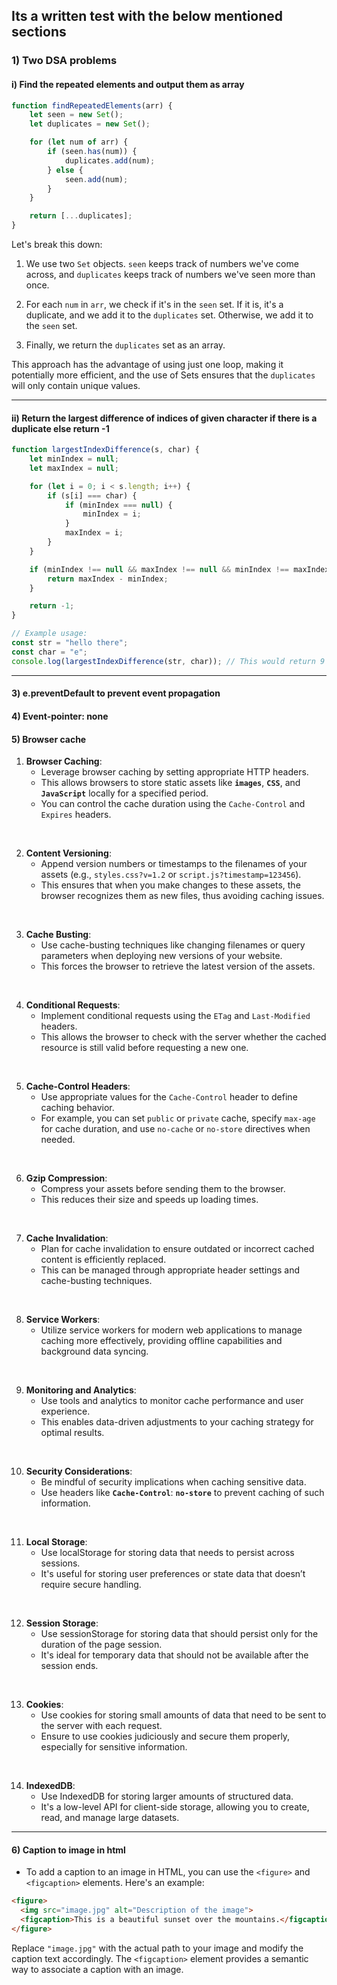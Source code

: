 ## Its a written test with the below mentioned sections

### 1) Two DSA problems

#### i) Find the repeated elements and output them as array


```javascript
function findRepeatedElements(arr) {
    let seen = new Set();
    let duplicates = new Set();

    for (let num of arr) {
        if (seen.has(num)) {
            duplicates.add(num);
        } else {
            seen.add(num);
        }
    }

    return [...duplicates];
}
```

Let's break this down:

1. We use two `Set` objects. `seen` keeps track of numbers we've come across, and `duplicates` keeps track of numbers we've seen more than once.

2. For each `num` in `arr`, we check if it's in the `seen` set. If it is, it's a duplicate, and we add it to the `duplicates` set. Otherwise, we add it to the `seen` set.

3. Finally, we return the `duplicates` set as an array.

This approach has the advantage of using just one loop, making it potentially more efficient, and the use of Sets ensures that the `duplicates` will only contain unique values.

----

#### ii) Return the largest difference of indices of given character if there is a duplicate else return -1

```javascript
function largestIndexDifference(s, char) {
    let minIndex = null;
    let maxIndex = null;

    for (let i = 0; i < s.length; i++) {
        if (s[i] === char) {
            if (minIndex === null) {
                minIndex = i;
            }
            maxIndex = i;
        }
    }

    if (minIndex !== null && maxIndex !== null && minIndex !== maxIndex) {
        return maxIndex - minIndex;
    }

    return -1;
}

// Example usage:
const str = "hello there";
const char = "e";
console.log(largestIndexDifference(str, char)); // This would return 9
```

---

#### 3) e.preventDefault to prevent event propagation

#### 4) Event-pointer: none


#### 5) Browser cache

1. **Browser Caching**: 
   - Leverage browser caching by setting appropriate HTTP headers. 
   - This allows browsers to store static assets like **`images`**, **`CSS`**, and **`JavaScript`** locally for a specified period. 
   - You can control the cache duration using the `Cache-Control` and `Expires` headers.
<br/>

2. **Content Versioning**: 
   - Append version numbers or timestamps to the filenames of your assets (e.g., `styles.css?v=1.2` or `script.js?timestamp=123456`). 
   - This ensures that when you make changes to these assets, the browser recognizes them as new files, thus avoiding caching issues.
<br/>

3. **Cache Busting**: 
   - Use cache-busting techniques like changing filenames or query parameters when deploying new versions of your website. 
   - This forces the browser to retrieve the latest version of the assets.
<br/>

4. **Conditional Requests**: 
   - Implement conditional requests using the `ETag` and `Last-Modified` headers. 
   - This allows the browser to check with the server whether the cached resource is still valid before requesting a new one.
<br/>

5. **Cache-Control Headers**: 
   - Use appropriate values for the `Cache-Control` header to define caching behavior. 
   - For example, you can set `public` or `private` cache, specify `max-age` for cache duration, and use `no-cache` or `no-store` directives when needed.
<br/>

6. **Gzip Compression**: 
   - Compress your assets before sending them to the browser. 
   - This reduces their size and speeds up loading times.
<br/>


7. **Cache Invalidation**: 
   - Plan for cache invalidation to ensure outdated or incorrect cached content is efficiently replaced. 
   - This can be managed through appropriate header settings and cache-busting techniques.
<br/>

8. **Service Workers**: 
   - Utilize service workers for modern web applications to manage caching more effectively, providing offline capabilities and background data syncing.
<br/>

9. **Monitoring and Analytics**: 
    - Use tools and analytics to monitor cache performance and user experience. 
    - This enables data-driven adjustments to your caching strategy for optimal results.
<br/>

10. **Security Considerations**: 
    - Be mindful of security implications when caching sensitive data. 
    - Use headers like **`Cache-Control`**: **`no-store`** to prevent caching of such information.
<br/>

11. **Local Storage**: 
    - Use localStorage for storing data that needs to persist across sessions. 
    - It's useful for storing user preferences or state data that doesn’t require secure handling.
<br/>

12. **Session Storage**: 
    - Use sessionStorage for storing data that should persist only for the duration of the page session. 
    - It's ideal for temporary data that should not be available after the session ends.
<br/>

13. **Cookies**: 
    - Use cookies for storing small amounts of data that need to be sent to the server with each request. 
    - Ensure to use cookies judiciously and secure them properly, especially for sensitive information.
<br/>

14. **IndexedDB**: 
    - Use IndexedDB for storing larger amounts of structured data. 
    - It's a low-level API for client-side storage, allowing you to create, read, and manage large datasets.

------------


#### 6) Caption to image in html
- To add a caption to an image in HTML, you can use the `<figure>` and `<figcaption>` elements. Here's an example:

```html
<figure>
  <img src="image.jpg" alt="Description of the image">
  <figcaption>This is a beautiful sunset over the mountains.</figcaption>
</figure>
```

Replace `"image.jpg"` with the actual path to your image and modify the caption text accordingly. The `<figcaption>` element provides a semantic way to associate a caption with an image.
